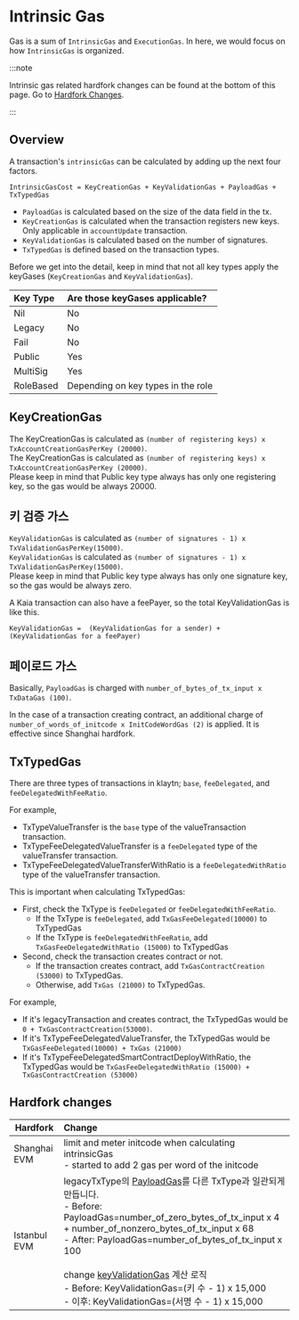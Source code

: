 # Intrinsic Gas

Gas is a sum of `IntrinsicGas` and `ExecutionGas`. In here, we would focus on how `IntrinsicGas` is organized.

:::note

Intrinsic gas related hardfork changes can be found at the bottom of this page. Go to [Hardfork Changes](#hardfork-changes).

:::

## Overview

A transaction's `intrinsicGas` can be calculated by adding up the next four factors.

```
IntrinsicGasCost = KeyCreationGas + KeyValidationGas + PayloadGas + TxTypedGas
```

 - `PayloadGas` is calculated based on the size of the data field in the tx.
 - `KeyCreationGas` is calculated when the transaction registers new keys. Only applicable in `accountUpdate` transaction.
 - `KeyValidationGas` is calculated based on the number of signatures.
 - `TxTypedGas` is defined based on the transaction types.

Before we get into the detail, keep in mind that not all key types apply the keyGases (`KeyCreationGas` and `KeyValidationGas`).

| Key Type  | Are those keyGases applicable?     |
| :-------- | :--------------------------------- |
| Nil       | No                                 |
| Legacy    | No                                 |
| Fail      | No                                 |
| Public    | Yes                                |
| MultiSig  | Yes                                |
| RoleBased | Depending on key types in the role |

## KeyCreationGas <a id="keycreationgas"></a>

The KeyCreationGas is calculated as `(number of registering keys) x TxAccountCreationGasPerKey (20000)`.\
The KeyCreationGas is calculated as `(number of registering keys) x TxAccountCreationGasPerKey (20000)`.\
Please keep in mind that Public key type always has only one registering key, so the gas would be always 20000.

## 키 검증 가스 <a id="keyvalidationgas"></a>

`KeyValidationGas` is calculated as `(number of signatures - 1) x TxValidationGasPerKey(15000)`.\
`KeyValidationGas` is calculated as `(number of signatures - 1) x TxValidationGasPerKey(15000)`.\
Please keep in mind that Public key type always has only one signature key, so the gas would be always zero.

A Kaia transaction can also have a feePayer, so the total KeyValidationGas is like this.

```
KeyValidationGas =  (KeyValidationGas for a sender) + (KeyValidationGas for a feePayer)
```

## 페이로드 가스 <a id="payloadgas"></a>

Basically, `PayloadGas` is charged with `number_of_bytes_of_tx_input x TxDataGas (100)`.

In the case of a transaction creating contract, an additional charge of `number_of_words_of_initcode x InitCodeWordGas (2)` is applied. It is effective since Shanghai hardfork.

## TxTypedGas <a id="txtypedgas"></a>

There are three types of transactions in klaytn; `base`, `feeDelegated`, and `feeDelegatedWithFeeRatio`.

For example,

 - TxTypeValueTransfer is the `base` type of the valueTransaction transaction.
 - TxTypeFeeDelegatedValueTransfer is a `feeDelegated` type of the valueTransfer transaction.
 - TxTypeFeeDelegatedValueTransferWithRatio is a `feeDelegatedWithRatio` type of the valueTransfer transaction.

This is important when calculating TxTypedGas:

 - First, check the TxType is `feeDelegated` or `feeDelegatedWithFeeRatio`.
     - If the TxType is `feeDelegated`, add `TxGasFeeDelegated(10000)` to TxTypedGas
     - If the TxType is `feeDelegatedWithFeeRatio`, add `TxGasFeeDelegatedWithRatio (15000)` to TxTypedGas
 - Second, check the transaction creates contract or not.
     - If the transaction creates contract, add `TxGasContractCreation (53000)` to TxTypedGas.
     - Otherwise, add `TxGas (21000)` to TxTypedGas.

For example,

 - If it's legacyTransaction and creates contract, the TxTypedGas would be `0 + TxGasContractCreation(53000)`.
 - If it's TxTypeFeeDelegatedValueTransfer, the TxTypedGas would be `TxGasFeeDelegated(10000) + TxGas (21000)`
 - If it's TxTypeFeeDelegatedSmartContractDeployWithRatio, the TxTypedGas would be `TxGasFeeDelegatedWithRatio (15000) + TxGasContractCreation (53000)`

## Hardfork changes

| Hardfork     | Change                                                                                                                                                                                                                                                                                                                                                                                                                                                                                                                                                                                                                                                                                                                                                                                                                                                                                      |
| ------------ | :------------------------------------------------------------------------------------------------------------------------------------------------------------------------------------------------------------------------------------------------------------------------------------------------------------------------------------------------------------------------------------------------------------------------------------------------------------------------------------------------------------------------------------------------------------------------------------------------------------------------------------------------------------------------------------------------------------------------------------------------------------------------------------------------------------------------------------------------------------------------------------------ |
| Shanghai EVM | limit and meter initcode when calculating intrinsicGas<br/>- started to add 2 gas per word of the initcode                                                                                                                                                                                                                                                                                                                                                                                                                                                                                                                                                                                                                                                                                                                                                                                  |
| Istanbul EVM | legacyTxType의 [PayloadGas](#payloadgas)를 다른 TxType과 일관되게 만듭니다.<br/>- Before: PayloadGas=number_of_zero_bytes_of_tx_input x 4 + number_of_nonzero_bytes_of_tx_input x 68 <br/> - After: PayloadGas=number_of_bytes_of_tx_input x 100<br/><br/>change [keyValidationGas](#keyvalidationgas) 계산 로직<br/>- Before: KeyValidationGas=(키 수 - 1) x 15,000<br/>- 이후: KeyValidationGas=(서명 수 - 1) x 15,000 |

